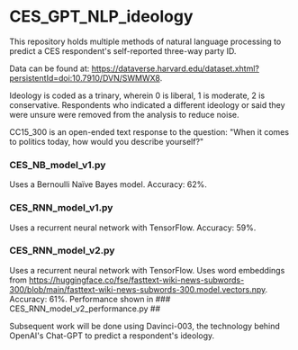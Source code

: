# CES_GPT_NLP_ideology

This repository holds multiple methods of natural language processing to predict a CES respondent's self-reported three-way party ID. 

Data can be found at: https://dataverse.harvard.edu/dataset.xhtml?persistentId=doi:10.7910/DVN/SWMWX8.

Ideology is coded as a trinary, wherein 0 is liberal, 1 is moderate, 2 is conservative. Respondents who indicated a different ideology or said they were unsure were removed from the analysis to reduce noise. 


CC15_300 is an open-ended text response to the question: "When it comes to politics today, how would you describe yourself?"



### CES_NB_model_v1.py ##
Uses a Bernoulli Naïve Bayes model. Accuracy: 62%.

### CES_RNN_model_v1.py ##
Uses a recurrent neural network with TensorFlow. Accuracy: 59%. 

### CES_RNN_model_v2.py ##
Uses a recurrent neural network with TensorFlow. Uses word embeddings from https://huggingface.co/fse/fasttext-wiki-news-subwords-300/blob/main/fasttext-wiki-news-subwords-300.model.vectors.npy.
Accuracy: 61%. 
Performance shown in ### CES_RNN_model_v2_performance.py ##

Subsequent work will be done using Davinci-003, the technology behind OpenAI's Chat-GPT to predict a respondent's ideology.  
